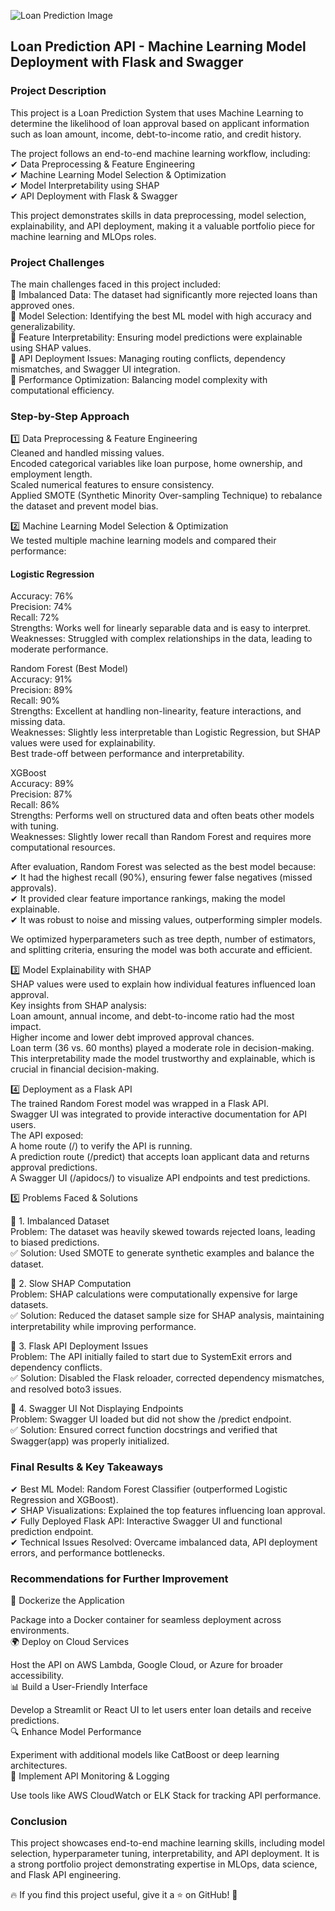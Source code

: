 ![Loan Prediction Image](https://github.com/user-attachments/assets/62b693b2-be94-46d8-a1db-d8da5b7a0745)


## Loan Prediction API - Machine Learning Model Deployment with Flask and Swagger

### Project Description
This project is a Loan Prediction System that uses Machine Learning to determine the likelihood of loan approval based on applicant information such as loan amount, income, debt-to-income ratio, and credit history.

The project follows an end-to-end machine learning workflow, including:<br>
✔ Data Preprocessing & Feature Engineering<br>
✔ Machine Learning Model Selection & Optimization<br>
✔ Model Interpretability using SHAP<br>
✔ API Deployment with Flask & Swagger<br>

This project demonstrates skills in data preprocessing, model selection, explainability, and API deployment, making it a valuable portfolio piece for machine learning and MLOps roles.

### Project Challenges
The main challenges faced in this project included:<br>
🔹 Imbalanced Data: The dataset had significantly more rejected loans than approved ones.<br>
🔹 Model Selection: Identifying the best ML model with high accuracy and generalizability.<br>
🔹 Feature Interpretability: Ensuring model predictions were explainable using SHAP values.<br>
🔹 API Deployment Issues: Managing routing conflicts, dependency mismatches, and Swagger UI integration.<br>
🔹 Performance Optimization: Balancing model complexity with computational efficiency.<br>

### Step-by-Step Approach
1️⃣ Data Preprocessing & Feature Engineering<br>
Cleaned and handled missing values.<br>
Encoded categorical variables like loan purpose, home ownership, and employment length.<br>
Scaled numerical features to ensure consistency.<br>
Applied SMOTE (Synthetic Minority Over-sampling Technique) to rebalance the dataset and prevent model bias.<br>

2️⃣ Machine Learning Model Selection & Optimization<br>
We tested multiple machine learning models and compared their performance:<br>

#### Logistic Regression<br>
Accuracy: 76%<br>
Precision: 74%<br>
Recall: 72%<br>
Strengths: Works well for linearly separable data and is easy to interpret.<br>
Weaknesses: Struggled with complex relationships in the data, leading to moderate performance.<br>

Random Forest (Best Model)<br>
Accuracy: 91%<br>
Precision: 89%<br>
Recall: 90%<br>
Strengths: Excellent at handling non-linearity, feature interactions, and missing data.<br>
Weaknesses: Slightly less interpretable than Logistic Regression, but SHAP values were used for explainability.<br>
Best trade-off between performance and interpretability.<br>

XGBoost<br>
Accuracy: 89%<br>
Precision: 87%<br>
Recall: 86%<br>
Strengths: Performs well on structured data and often beats other models with tuning.<br>
Weaknesses: Slightly lower recall than Random Forest and requires more computational resources.<br>

After evaluation, Random Forest was selected as the best model because:<br>
✔ It had the highest recall (90%), ensuring fewer false negatives (missed approvals).<br>
✔ It provided clear feature importance rankings, making the model explainable.<br>
✔ It was robust to noise and missing values, outperforming simpler models.<br>

We optimized hyperparameters such as tree depth, number of estimators, and splitting criteria, ensuring the model was both accurate and efficient.<br>

3️⃣ Model Explainability with SHAP<br>
SHAP values were used to explain how individual features influenced loan approval.<br>
Key insights from SHAP analysis:<br>
Loan amount, annual income, and debt-to-income ratio had the most impact.<br>
Higher income and lower debt improved approval chances.<br>
Loan term (36 vs. 60 months) played a moderate role in decision-making.<br>
This interpretability made the model trustworthy and explainable, which is crucial in financial decision-making.<br>

4️⃣ Deployment as a Flask API<br>
The trained Random Forest model was wrapped in a Flask API.<br>
Swagger UI was integrated to provide interactive documentation for API users.<br>
The API exposed:<br>
A home route (/) to verify the API is running.<br>
A prediction route (/predict) that accepts loan applicant data and returns approval predictions.<br>
A Swagger UI (/apidocs/) to visualize API endpoints and test predictions.<br>

5️⃣ Problems Faced & Solutions<br>

🔹 1. Imbalanced Dataset<br>
Problem: The dataset was heavily skewed towards rejected loans, leading to biased predictions.<br>
✅ Solution: Used SMOTE to generate synthetic examples and balance the dataset.

🔹 2. Slow SHAP Computation<br>
Problem: SHAP calculations were computationally expensive for large datasets.<br>
✅ Solution: Reduced the dataset sample size for SHAP analysis, maintaining interpretability while improving performance.<br>

🔹 3. Flask API Deployment Issues<br>
Problem: The API initially failed to start due to SystemExit errors and dependency conflicts.<br>
✅ Solution: Disabled the Flask reloader, corrected dependency mismatches, and resolved boto3 issues.<br>

🔹 4. Swagger UI Not Displaying Endpoints<br>
Problem: Swagger UI loaded but did not show the /predict endpoint.<br>
✅ Solution: Ensured correct function docstrings and verified that Swagger(app) was properly initialized.<br>

### Final Results & Key Takeaways<br>
✔ Best ML Model: Random Forest Classifier (outperformed Logistic Regression and XGBoost).<br>
✔ SHAP Visualizations: Explained the top features influencing loan approval.<br>
✔ Fully Deployed Flask API: Interactive Swagger UI and functional prediction endpoint.<br>
✔ Technical Issues Resolved: Overcame imbalanced data, API deployment errors, and performance bottlenecks.<br>

### Recommendations for Further Improvement<br>
🚀 Dockerize the Application<br>

Package into a Docker container for seamless deployment across environments.<br>
🌍 Deploy on Cloud Services<br>

Host the API on AWS Lambda, Google Cloud, or Azure for broader accessibility.<br>
📊 Build a User-Friendly Interface<br>

Develop a Streamlit or React UI to let users enter loan details and receive predictions.<br>
🔍 Enhance Model Performance<br>

Experiment with additional models like CatBoost or deep learning architectures.<br>
📡 Implement API Monitoring & Logging<br>

Use tools like AWS CloudWatch or ELK Stack for tracking API performance.<br>

### Conclusion<br>
This project showcases end-to-end machine learning skills, including model selection, hyperparameter tuning, interpretability, and API deployment. It is a strong portfolio project demonstrating expertise in MLOps, data science, and Flask API engineering.

🔥 If you find this project useful, give it a ⭐ on GitHub! 🚀

